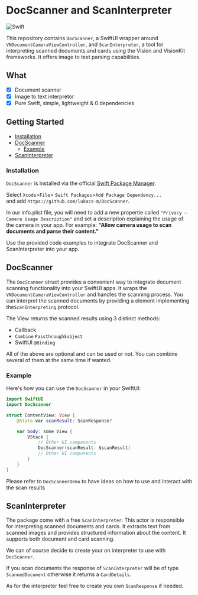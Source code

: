 # DocScanner and ScanInterpreter

![Swift](https://img.shields.io/badge/Swift-5.5-orange.svg)

This repository contains `DocScanner`, a SwiftUI wrapper around `VNDocumentCameraViewController`, and `ScanInterpreter`, a tool for interpreting scanned documents and cards using the Vision and VisionKit frameworks. It offers image to text parsing capabilities.

## What
- [x] Document scanner
- [x] Image to text interpretor
- [x] Pure Swift, simple, lightweight & 0 dependencies

## Getting Started
* [Installation](#installation)
* [DocScanner](#docScanner)
    * [Example](#example)
* [ScanInterpreter](#ScanInterpreter)
 
### Installation

`DocScanner` is installed via the official [Swift Package Manager](https://swift.org/package-manager/).  

Select `Xcode`>`File`> `Swift Packages`>`Add Package Dependency...`  
and add `https://github.com/lukacs-m/DocScanner`.

In our info.plist file, you will need to add a new propertie called `"Privacy — Camera Usage Description"` and set a description explaining the usage of the camera in your app. For example: **"Allow camera usage to scan documents and parse their content."**

Use the provided code examples to integrate DocScanner and ScanInterpreter into your app.


## DocScanner

The `DocScanner` struct provides a convenient way to integrate document scanning functionality into your SwiftUI apps. It wraps the `VNDocumentCameraViewController` and handles the scanning process. You can interpret the scanned documents by providing a element implementing the`ScanInterpreting` protocol.

The View returns the scanned results using 3 distinct methods:
- Callback
-  `Combine` `PassthroughSubject`
- SwiftUI `@Binding`

All of the above are optional and can be used or not. You can combine several of them at the same time if wanted.

### Example

Here's how you can use the `DocScanner` in your SwiftUI:

```swift
import SwiftUI
import DocScanner

struct ContentView: View {
    @State var scanResult: ScanResponse?

    var body: some View {
        VStack {
            // Other UI components
            DocScanner(scanResult: $scanResult)
            // Other UI components
        }
    }
}
```

Please refer to `DocScannerDemo` to have ideas on how to use and interact with the scan results

## ScanInterpreter

The package come with a free `ScanInterpreter`. This actor is responsible for interpreting scanned documents and cards. It extracts text from scanned images and provides structured information about the content. It supports both document and card scanning.

We can of course decide to create your on interpreter to use with `DocScanner`.

If you scan documents the response of `ScanInterpreter` will be of type `ScannedDocument` otherwise it returns a `CardDetails`.

As for the interpreter feel free to create you own `ScanResponse` if needed.
